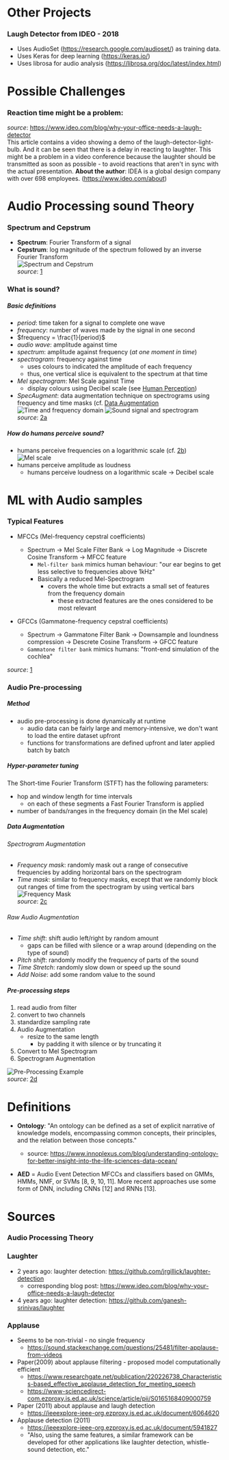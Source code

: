 # Other Projects
### Laugh Detector from IDEO - 2018
- Uses AudioSet (https://research.google.com/audioset/) as training data. 
- Uses Keras for deep learning (https://keras.io/)
- Uses librosa for audio analysis (https://librosa.org/doc/latest/index.html)

# Possible Challenges
### Reaction time might be a problem:
_source_: https://www.ideo.com/blog/why-your-office-needs-a-laugh-detector  
This article contains a video showing a demo of the laugh-detector-light-bulb. And it can be seen that there is a delay in reacting to laughter. 
This might be a problem in a video conference because the laughter should be transmitted as soon as possible - to avoid reactions that aren't in sync with the actual presentation.
**About the author**: IDEA is a global design company with over 698 employees.
(https://www.ideo.com/about)

# Audio Processing sound Theory
### Spectrum and Cepstrum 
- **Spectrum**: Fourier Transform of a signal 
- **Cepstrum**: log magnitude of the spectrum followed by an inverse Fourier Transform  
![Spectrum and Cepstrum](imgs/spectrum_and_cepstrum.png)  
_source_: [1] 


### What is sound? 
##### Basic definitions
- _period_: time taken for a signal to complete one wave
- _frequency_: number of waves made by the signal in one second
- $frequency = \frac{1}{period}$
- _audio wave_: amplitude against time
- _spectrum_: amplitude against frequency (_at one moment in time_)
- _spectrogram_: frequency against time
    - uses colours to indicated the amplitude of each frequency 
    - thus, one vertical slice is equivalent to the spectrum at that time 
- _Mel spectrogram_: Mel Scale against Time 
    - display colours using Decibel scale (see [Human Perception](#human-perception))
- _SpecAugment_: data augmentation technique on spectrograms using frequency and time masks (cf. [Data Augmentation](#data-augmentation)
![Time and frequency domain](imgs/time_and_frequency_domain.png) 
![Sound signal and spectrogram](imgs/sound_signal_and_spectrogram.png)  
_source_: [2a]

##### <a name="human-perception"></a>How do humans perceive sound? 
- humans perceive frequencies on a logarithmic scale (cf. [2b])  
![Mel scale](imgs/Mel_scale.png)
- humans perceive amplitude as loudness
    - humans perceive loudness on a logarithmic scale -> Decibel scale
# ML with Audio samples

### Typical Features
- MFCCs (Mel-frequency cepstral coefficients)
    - Spectrum -> Mel Scale Filter Bank -> Log Magnitude -> Discrete Cosine Transform -> MFCC feature
        - `Mel-filter bank` mimics human behaviour: "our ear begins to get less selective to frequencies above 1kHz"
        - Basically a reduced Mel-Spectrogram
            - covers the whole time but extracts a small set of features from the frequency domain
                - these extracted features are the ones considered to be most relevant

- GFCCs (Gammatone-frequency cepstral coefficients)  
    - Spectrum -> Gammatone Filter Bank -> Downsample and loundness compression -> Descrete Cosine Transform -> GFCC feature 
    - `Gammatone filter bank` mimics humans: "front-end simulation of the cochlea"  

_source_: [1] 

### Audio Pre-processing 
##### Method
- audio pre-processing is done dynamically at runtime 
    - audio data can be fairly large and memory-intensive, we don't want to load the entire dataset upfront
    - functions for transformations are defined upfront and later applied batch by batch

##### Hyper-parameter tuning 
The Short-time Fourier Transform (STFT) has the following parameters:
- hop and window length for time intervals 
    - on each of these segments a Fast Fourier Transform is applied
- number of bands/ranges in the frequency domain (in the Mel scale)

##### <a name="data-augmentation"></a>Data Augmentation
###### Spectrogram Augmentation
- _Frequency mask_: randomly mask out a range of consecutive frequencies by adding horizontal bars on the spectrogram
- _Time mask_: similar to frequency masks, except that we randomly block out ranges of time from the spectrogram by using vertical bars  
![Frequency Mask](imgs/spec_augmentation.png)  
_source_: [2c]
###### Raw Audio Augmentation
- _Time shift_: shift audio left/right by random amount 
    - gaps can be filled with silence or a wrap around (depending on the type of sound)
- _Pitch shift_: randomly modify the frequency of parts of the sound
- _Time Stretch_: randomly slow down or speed up the sound
- _Add Noise_: add some random value to the sound


##### Pre-processing steps
1. read audio from filter 
2. convert to two channels
3. standardize sampling rate 
4. Audio Augmentation
    - resize to the same length
        - by padding it with silence or by truncating it 
5. Convert to Mel Spectrogram
6. Spectrogram Augmentation

![Pre-Processing Example](imgs/pre_processing_exmpl.png)  
_source_: [2d]


# Definitions
- **Ontology**: "An ontology can be defined as a set of explicit narrative of knowledge models, encompassing common concepts, their principles, and the relation between those concepts."
    - source: https://www.innoplexus.com/blog/understanding-ontology-for-better-insight-into-the-life-sciences-data-ocean/

- **AED** = Audio Event Detection
MFCCs and classifiers based on GMMs, HMMs, NMF, or SVMs
[8, 9, 10, 11]. More recent approaches use some form of DNN,
including CNNs [12] and RNNs [13].
# Sources 
### Audio Processing Theory   
[1]: https://opensource.com/article/19/9/audio-processing-machine-learning-python#comments 
[2a]: https://towardsdatascience.com/audio-deep-learning-made-simple-part-1-state-of-the-art-techniques-da1d3dff2504?gi=5e61000ae4ee
[2b]: https://towardsdatascience.com/audio-deep-learning-made-simple-part-2-why-mel-spectrograms-perform-better-aad889a93505
[2c]: https://towardsdatascience.com/audio-deep-learning-made-simple-part-3-data-preparation-and-augmentation-24c6e1f6b52 
[2d]: https://towardsdatascience.com/audio-deep-learning-made-simple-sound-classification-step-by-step-cebc936bbe5

### Laughter 
- 2 years ago: laughter detection: https://github.com/jrgillick/laughter-detection
    - corresponding blog post: https://www.ideo.com/blog/why-your-office-needs-a-laugh-detector
- 4 years ago: laughter detection: https://github.com/ganesh-srinivas/laughter 
     
### Applause
- Seems to be non-trivial - no single frequency
    - https://sound.stackexchange.com/questions/25481/filter-applause-from-videos
- Paper(2009) about applause filtering - proposed model computationally efficient
    - https://www.researchgate.net/publication/220226738_Characteristics-based_effective_applause_detection_for_meeting_speech 
    - https://www-sciencedirect-com.ezproxy.is.ed.ac.uk/science/article/pii/S0165168409000759
- Paper (2011) about applause and laugh detection
    - https://ieeexplore-ieee-org.ezproxy.is.ed.ac.uk/document/6064620
- Applause detection (2011) 
    - https://ieeexplore-ieee-org.ezproxy.is.ed.ac.uk/document/5941827
    - "Also, using the same features, a similar framework can be developed for other applications like laughter detection, whistle-sound detection, etc."
